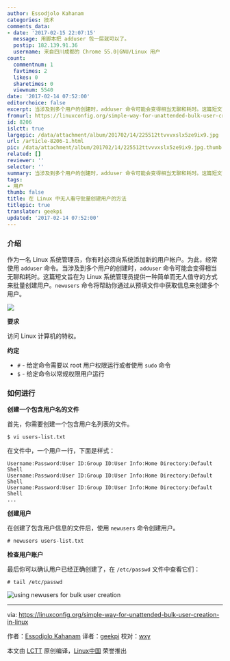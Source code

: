 ```yaml
---
author: Essodjolo Kahanam
categories: 技术
comments_data:
- date: '2017-02-15 22:07:15'
  message: 用脚本把 adduser 包一层就可以了。
  postip: 182.139.91.36
  username: 来自四川成都的 Chrome 55.0|GNU/Linux 用户
count:
  commentnum: 1
  favtimes: 2
  likes: 0
  sharetimes: 0
  viewnum: 5540
date: '2017-02-14 07:52:00'
editorchoice: false
excerpt: 当涉及到多个用户的创建时，adduser 命令可能会变得相当无聊和耗时。这篇短文旨在为 Linux 系统管理员提供一种简单而无人值守的方式来批量创建用户。
fromurl: https://linuxconfig.org/simple-way-for-unattended-bulk-user-creation-in-linux
id: 8206
islctt: true
largepic: /data/attachment/album/201702/14/225512ttvvvxslx5ze9ix9.jpg
url: /article-8206-1.html
pic: /data/attachment/album/201702/14/225512ttvvvxslx5ze9ix9.jpg.thumb.jpg
related: []
reviewer: ''
selector: ''
summary: 当涉及到多个用户的创建时，adduser 命令可能会变得相当无聊和耗时。这篇短文旨在为 Linux 系统管理员提供一种简单而无人值守的方式来批量创建用户。
tags:
- 用户
thumb: false
title: 在 Linux 中无人看守批量创建用户的方法
titlepic: true
translator: geekpi
updated: '2017-02-14 07:52:00'
---
```


### 介绍


作为一名 Linux 系统管理员，你有时必须向系统添加新的用户帐户。为此，经常使用 `adduser` 命令。当涉及到多个用户的创建时，`adduser` 命令可能会变得相当无聊和耗时。这篇短文旨在为 Linux 系统管理员提供一种简单而无人值守的方式来批量创建用户。`newusers` 命令将帮助你通过从预填文件中获取信息来创建多个用户。


![](/data/attachment/album/201702/14/225512ttvvvxslx5ze9ix9.jpg)


**要求**


访问 Linux 计算机的特权。


**约定**


* `#` - 给定命令需要以 root 用户权限运行或者使用 `sudo` 命令
* `$` - 给定命令以常规权限用户运行


### 如何进行


**创建一个包含用户名的文件**


首先，你需要创建一个包含用户名列表的文件。



```
$ vi users-list.txt

```

在文件中，一个用户一行，下面是样式：



```
Username:Password:User ID:Group ID:User Info:Home Directory:Default Shell
Username:Password:User ID:Group ID:User Info:Home Directory:Default Shell
Username:Password:User ID:Group ID:User Info:Home Directory:Default Shell
...

```

**创建用户**


在创建了包含用户信息的文件后，使用 `newusers` 命令创建用户。



```
# newusers users-list.txt

```

**检查用户账户**


最后你可以确认用户已经正确创建了，在 `/etc/passwd` 文件中查看它们：



```
# tail /etc/passwd

```

![using newusers for bulk user creation](/data/attachment/album/201702/14/225534xxrlzr7dlt74w8lj.png)




---


via: <https://linuxconfig.org/simple-way-for-unattended-bulk-user-creation-in-linux>


作者：[Essodjolo Kahanam](https://linuxconfig.org/simple-way-for-unattended-bulk-user-creation-in-linux) 译者：[geekpi](https://github.com/geekpi) 校对：[wxy](https://github.com/wxy)


本文由 [LCTT](https://github.com/LCTT/TranslateProject) 原创编译，[Linux中国](https://linux.cn/) 荣誉推出
